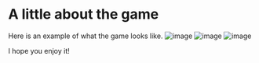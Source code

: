 # A little about the game
Here is an example of what the game looks like. 
![image](https://user-images.githubusercontent.com/104257872/209794494-ad59b586-7181-4266-9e23-c52841133522.png)
![image](https://user-images.githubusercontent.com/104257872/209794586-6eaaff6b-e624-41e3-aed6-c0b7680d6117.png)
![image](https://user-images.githubusercontent.com/104257872/209794745-fb11c436-f24e-4684-96bf-82a4fc9af84b.png)

I hope you enjoy it!
